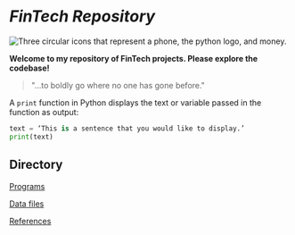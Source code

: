# *FinTech Repository* 

![Three circular icons that represent a phone, the python logo, and money.](images/fintech.png)

**Welcome to my repository of FinTech projects. Please explore the codebase!**

> "...to boldly go where no one has gone before."

A `print` function in Python displays the text or variable passed in the function as output:

```python
text = ‘This is a sentence that you would like to display.’
print(text)
```

## Directory

[Programs](code)

[Data files](data)

[References](references)
